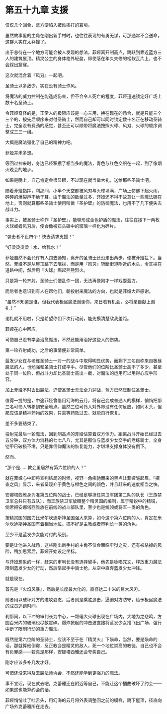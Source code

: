 # 第五十九章 支援

仅仅几个回合，蓝方便陷入被动挨打的窘境。

虽然故事里的主角在刚出新手村时，也往往表现的有勇无谋，可那通常不会送命，这群人实在太莽撞了。

出于总待在一个地方可能会被人发现的想法，菲娅离开制高点，跳跃到靠近蓝方三人的建筑屋顶。精灵公主的身体格外轻盈，即使落在年久失修的松软瓦片上，也不会踩出窟窿。

这次就混合着『风刃』一起吧。

圣骑士以多敌少，实在没有骑士作风。

将魔法的威力控制在能造成伤害，但不会令人死亡的程度，菲娅迅速锁定好广场上数十名圣骑士。

令菲娅奇怪的是，正常人的极限应该是一心三用，换在现在的场合，就是只能三个三个的，按先后顺序来对付圣骑士，然而自己却可以同时锁定数十名正在移动圣骑士，完全没有费劲的感觉，甚至还可以顺带将魔法按照火球、风刃、火球的顺序调整成三三一组。

大概是魔法强化了自己的精神力吧。

菲娅并未多想。

等回过神来时，身边已经积攒了相当多的魔法，青色与红色交织在一起，到了像烟火晚会的地步。

如果是晚上，自己肯定会很显眼，不过现在就当做大礼，送给那些圣骑士吧。

随着菲娅指挥，刹那间，小半个天空都被风刃与火球填满，广场上仿佛下起火雨，砰砰的爆裂声不绝于耳。由于魔法的数量过多，菲娅还不得不故意让一些魔法砸在地上，否则就算那些圣骑士使用叫做『圣护壁』的防御魔法，也用不了几下便失去战斗力。

事实上，被圣骑士称作『圣护壁』，能够形成金色护盾的魔法，往往在接下一两枚火球或者风刃后，便会像被石头砸中的玻璃一样化为碎片。

“袭击者不止四个！快去请求支援！”

“好烫烫烫烫！水、给我水！”

菲娅自然不会允许有人跑去通知，离开的圣骑士还没走出两步，便被菲娅拦下。当然，菲娅不是从屋顶跳下去阻拦，而是用『风刃』斩断街道附近的木头，令其拦在道路中间，然后用『火球』燃起熊熊烈火。

只是第一轮齐射，圣骑士们便乱作一团，无法再像刚才一样戏耍蓝方。

而后者也意识到有人在帮他们，朝投射来魔法的方向，也就是菲娅大声感谢。

“虽然不知道是谁，但我代表极昼魔法谢谢你，来日若有机会，必将亲自献上谢礼！”

谢礼就不用啦，只是希望你们下次行动前，能先摸清楚敌我差距。

菲娅在心中回应。

可惜自己没有学会治愈魔法，不然还能用治好这些人的伤势。

第一轮齐射成功，之后的事情便非常简单。

蓝发少女在与老练圣骑士一对一的战斗中取得明显优势，而剩下三名自称来自极昼魔法的人，也勉强和圣骑士打成平手。尽管他们的位阶比圣骑士高不了多少，甚至处于同一位阶，但战斗力却比圣骑士高出一截，对魔法的运用可以用得心应手形容。

加上菲娅不时丢出魔法，迫使圣骑士无法全力迎战，蓝方已然压制住圣骑士。

值得一提的是，中途菲娅曾借用幻海的云月，将自己变成普通人的模样，悄悄把那三名可怜人转移到安全地点。虽然三位可怜人对外界没有任何反应，如同木头，但那应该是精神药物的效果，只需等药效过去，就能自行恢复。

差不多要结束了。

投射完最后一轮魔法，回到制高点的菲娅估算着双方体力。距离战斗开始已经过去五分钟，双方体力消耗的七七八八，尤其是那位与蓝发少女交手的老练骑士，全身铠甲已破损不堪，只是靠信仰魔法的恢复能力，才堪堪支撑身体没有倒下。

然而。

“那个是……教会里居然有第六位阶的人？”

就在菲娅心中即将宣判结局的时候，视野一角疾驰而来的黑点让菲娅皱起眉。『探查之风』显示，来者呈现介于黄色与橙色之间的颜色，并且赶来的速度相当之快。

安娜塔西雅身为准第五位阶的战士，已经足够担任禁卫军团第二队的队长（王族禁卫军总共只有五队），而王族禁卫军放眼整个精灵国的编制，属于精锐中的精锐，倘若把安娜塔西雅放在前线的战斗部队里，至少也是统领或将军一类的角色。

按精灵国的国力比米尔坎迪斯神圣国强大来算，如今这个第六位阶的人，肯定在米尔坎迪斯神圣国有着相当地位。搞不好是主教或者审判长一类的角色。

至少不是蓝发少女能对付的级别。

要是让他进入战场，这些刚出新手村的主角不仅会面临牢狱之灾，还有被杀掉的风险，稍加思索后，菲娅开始设定坐标。

与菲娅想象的一样，赶来的审判长没有选择留手，他先是咏唱咒文，释放重力魔法限制蓝发少女的行动，然后举起手中骑士枪，从空中直奔蓝发少女冲锋。

就是现在。

首先是『火焰风暴』，然后是长度最大化的，直径达二十米的巨大风刃。

前者用以破坏对方的进攻姿态，后者则是乘胜追击，逼迫对方防守，给予极昼魔法的成员逃跑时间。

刹那间，以下冲的审判长为中心，一颗偌大火球出现在广场内，大地为之悲鸣，方圆百米内的玻璃也尽数震碎。爆炸掀起的冲击波直接将蓝发少女推飞出广场，强行中断了限制行动的重力魔法。

既然是第六位阶的圣骑士，应该不至于在『精灵火』下殒命，当然，要是殒命的话，那就算他倒霉，反正教会是精灵的敌人，死一个地位崇高的教徒，自己也不会有负罪感——若真是那样，安娜塔西雅还会夸奖自己。

刚才应该多补几发才好。

可惜还没来得及去魔法师协会，不然还能学到更强力的魔法。

事不宜迟，现在就去吧，克蕾雅还在附近等自己，不能让这个插曲破坏了约会——如果这也能算约会的话。

菲娅悄悄吐了吐舌头，用幻海的云月将外表调整回之前的模样，跳下屋顶，径直向广场外克蕾雅所在走去。
